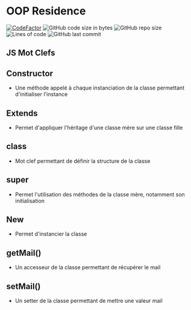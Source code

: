# OOP Residence
[![CodeFactor](https://www.codefactor.io/repository/github/sigmanificient/yb_js_oop_residence/badge)](https://www.codefactor.io/repository/github/sigmanificient/yb_js_oop_residence)
![GitHub code size in bytes](https://img.shields.io/github/languages/code-size/Sigmanificient/yb_js_oop_residence)
![GitHub repo size](https://img.shields.io/github/repo-size/Sigmanificient/yb_js_oop_residence)
![Lines of code](https://img.shields.io/tokei/lines/github/Sigmanificient/yb_js_oop_residence)
![GitHub last commit](https://img.shields.io/github/last-commit/Sigmanificient/yb_js_oop_residence)

## JS Mot Clefs

## Constructor
- Une méthode appelé à chaque instanciation de la classe permettant d'initialiser l'instance

## Extends
- Permet d'appliquer l'héritage d'une classe mère sur une classe fille

## class
- Mot clef permettant de définir la structure de la classe

## super
- Permet l'utilisation des méthodes de la classe mère, notamment son initialisation

## New
- Permet d'instancier la classe

## getMail()
- Un accesseur de la classe permettant de récupérer le mail

## setMail()
- Un setter de la classe permettant de mettre une valeur mail
